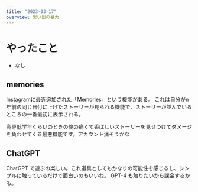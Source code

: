 ```yaml
---
title: "2023-03-17"
overview: 思い出の暴力
---
```


# やったこと

- なし

## memories

Instagramに最近追加された「Memories」という機能がある。
これは自分がn年前の同じ日付に上げたストーリーが見られる機能で、ストーリーが並んでいるところの一番最初に表示される。

高専低学年くらいのときの俺の痛くて香ばしいストーリーを見せつけてダメージを負わせてくる最悪機能です。アカウント消そうかな

## ChatGPT

ChatGPT
で遊ぶの楽しい。これ道具としてもかなりの可能性を感じるし、シンプルに触っているだけで面白いのもいいね。
GPT-4 も触りたいから課金するかも。

